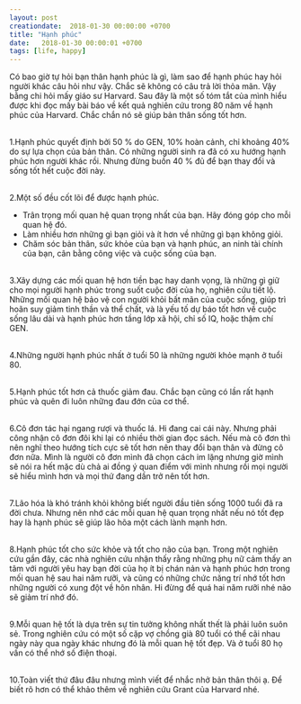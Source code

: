 ```yaml
---
layout: post
creationdate:  2018-01-30 00:00:00 +0700
title: "Hạnh phúc"
date:   2018-01-30 00:00:01 +0700
tags: [life, happy]
---
```


Có bao giờ tự hỏi bạn thân hạnh phúc là gì, làm sao để hạnh phúc hay hỏi người khác câu hỏi như vậy. Chắc sẽ không có câu trả lời thỏa mãn. Vậy bằng chi hỏi mấy giáo sư Harvard.
Sau đây là một số tóm tắt của mình hiểu được khi đọc mấy bài báo về kết quả nghiên cứu trong 80 năm về hạnh phúc của Harvard. Chắc chắn nó sẽ giúp bản thân sống tốt hơn.
<br/><br/>

1.Hạnh phúc quyết định bởi 50 % do GEN, 10% hoàn cảnh, chỉ khoảng 40% do sự lựa chọn của bản thân. Có những người sinh ra đã có xu hướng hạnh phúc hơn người khác rồi. Nhưng đừng buồn 40 % đủ để bạn thay đổi và sống tốt hết cuộc đời này.
<br/><br/>

2.Một số đều cốt lõi để được hạnh phúc.
- Trân trọng mối quan hệ quan trọng nhất của bạn. Hãy đóng góp cho mỗi quan hệ đó.
- Làm nhiều hơn những gì bạn giỏi và ít hơn về những gì bạn không giỏi.
- Chăm sóc bản thân, sức khỏe của bạn và hạnh phúc, an ninh tài chính của bạn, cân bằng công việc và cuộc sống của bạn.
<br/><br/>

3.Xây dựng các mối quan hệ hơn tiền bạc hay danh vọng, là những gì giữ cho mọi người hạnh phúc trong suốt cuộc đời của họ, nghiên cứu tiết lộ. Những mối quan hệ bảo vệ con người khỏi bất mãn của cuộc sống, giúp trì hoãn suy giảm tinh thần và thể chất, và là yếu tố dự báo tốt hơn về cuộc sống lâu dài và hạnh phúc hơn tầng lớp xã hội, chỉ số IQ, hoặc thậm chí GEN.
<br/><br/>

4.Những người hạnh phúc nhất ở tuổi 50 là những người khỏe mạnh ở tuổi 80.
<br/><br/>

5.Hạnh phúc tốt hơn cả thuốc giảm đau. Chắc bạn cũng có lần rất hạnh phúc và quên đi luôn những đau đớn của cơ thể.
<br/><br/>

6.Cô đơn tác hại ngang rượi và thuốc lá. Hi đang cai cái này. Nhưng phải công nhận cô đơn đôi khi lại có nhiều thời gian đọc sách. Nếu mà cô đơn thì nên nghĩ theo hướng tích cực sẽ tốt hơn nên thay đổi bạn thân và đừng cô đơn nữa. Mình là người cô đơn mình đã chọn cách im lặng nhưng giờ mình sẽ nói ra hết mặc dù chả ai đồng ý quan điểm với mình nhưng rồi mọi người sẽ hiểu mình hơn và mọi thứ đang dần trở nên tốt hơn.
<br/><br/>

7.Lão hóa là khó tránh khỏi không biết người đầu tiên sống 1000 tuổi đã ra đời chưa. Nhưng nên nhớ các mỗi quan hệ quan trọng nhất nếu nó tốt đẹp hay là hạnh phúc sẽ giúp lão hõa một cách lành mạnh hơn.
<br/><br/>

8.Hạnh phúc tốt cho sức khỏe và tốt cho não của bạn.
Trong một nghiên cứu gần đây, các nhà nghiên cứu nhận thấy rằng những phụ nữ cảm thấy an tâm với người yêu hay bạn đời của họ ít bị chán nản và hạnh phúc hơn trong mối quan hệ sau hai năm rưỡi, và cũng có những chức năng trí nhớ tốt hơn những người có xung đột về hôn nhân. Hi đừng để quá hai năm rưỡi nhé não sẽ giảm trí nhớ đó.
<br/><br/>

9.Mỗi quan hệ tốt là dựa trên sự tin tưởng không nhất thết là phải luôn suôn sẻ. Trong nghiên cứu có một số cặp vợ chồng già 80 tuổi có thể cãi nhau ngày  này qua ngày khác nhưng đó là mỗi quan hệ tốt đẹp. Và ở tuổi 80 họ vấn có thể nhớ số điện thoại.
<br/><br/>

10.Toàn viết thứ đâu đâu nhưng mình viết để nhắc nhở bản thân thôi ạ. Để biết rõ hơn có thể khảo thêm về nghiên cứu Grant của Harvard nhé.
